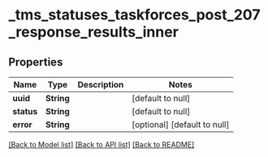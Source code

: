 # _tms_statuses_taskforces_post_207_response_results_inner
## Properties

| Name | Type | Description | Notes |
|------------ | ------------- | ------------- | -------------|
| **uuid** | **String** |  | [default to null] |
| **status** | **String** |  | [default to null] |
| **error** | **String** |  | [optional] [default to null] |

[[Back to Model list]](../README.md#documentation-for-models) [[Back to API list]](../README.md#documentation-for-api-endpoints) [[Back to README]](../README.md)

